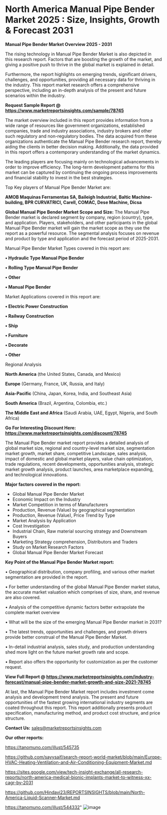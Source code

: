 # North America Manual Pipe Bender Market 2025 : Size, Insights, Growth & Forecast 2031

<Strong> Manual Pipe Bender Market Overview 2025 - 2031</strong>

The rising technology in Manual Pipe Bender Market is also depicted in this research report. Factors that are boosting the growth of the market, and giving a positive push to thrive in the global market is explained in detail.

Furthermore, the report highlights on emerging trends, significant drivers, challenges, and opportunities, providing all necessary data for thriving in the industry. This report market research offers a comprehensive perspective, including an in-depth analysis of the present and future scenarios within the industry.

<strong>Request Sample Report @ <a href=https://www.marketreportsinsights.com/sample/78745>https://www.marketreportsinsights.com/sample/78745</a></strong>

The market overview included in this report provides information from a wide range of resources like government organizations, established companies, trade and industry associations, industry brokers and other such regulatory and non-regulatory bodies. The data acquired from these organizations authenticate the Manual Pipe Bender research report, thereby aiding the clients in better decision making. Additionally, the data provided in this report offers a contemporary understanding of the market dynamics.

The leading players are focusing mainly on technological advancements in order to improve efficiency. The long-term development patterns for this market can be captured by continuing the ongoing process improvements and financial stability to invest in the best strategies.

Top Key players of Manual Pipe Bender Market are:

<strong>AMOB Maquinas Ferramentas SA, Baileigh Industrial, Baltic Machine-building, BPR CURVATRICI, Carell, COMAC, Dese Machine, Dicsa</strong>

<strong><b>Global Manual Pipe Bender Market Scope and Size:</b></strong>
The Manual Pipe Bender market is declared segment by company, region (country), type, and application. Players, stakeholders, and other participants in the global Manual Pipe Bender market will gain the market scope as they use the report as a powerful resource. The segmental analysis focuses on revenue and product by type and application and the forecast period of 2025-2031.

Manual Pipe Bender Market Types covered in this report are:

<strong>• Hydraulic Type Manual Pipe Bender

• Rolling Type Manual Pipe Bender

• Other

• Manual Pipe Bender</strong>

Market Applications covered in this report are:

<strong>• Electric Power Construction

• Railway Construction

• Ship

• Furniture

• Decorate

• Other</strong> 

Regional Analysis

<strong>North America</strong> (the United States, Canada, and Mexico)

<strong>Europe</strong> (Germany, France, UK, Russia, and Italy)

<strong>Asia-Pacific</strong> (China, Japan, Korea, India, and Southeast Asia)

<strong>South America</strong> (Brazil, Argentina, Colombia, etc.)

<strong>The Middle East and Africa</strong> (Saudi Arabia, UAE, Egypt, Nigeria, and South Africa)

<strong>Go For Interesting Discount Here: <a href=https://www.marketreportsinsights.com/discount/78745>https://www.marketreportsinsights.com/discount/78745</a></strong>

The Manual Pipe Bender market report provides a detailed analysis of global market size, regional and country-level market size, segmentation market growth, market share, competitive Landscape, sales analysis, impact of domestic and global market players, value chain optimization, trade regulations, recent developments, opportunities analysis, strategic market growth analysis, product launches, area marketplace expanding, and technological innovations.

<strong><b>Major factors covered in the report:</b></strong>
<ul>
  <li>Global Manual Pipe Bender Market </li>
  <li>Economic Impact on the Industry</li>
  <li>Market Competition in terms of Manufacturers</li>
  <li>Production, Revenue (Value) by geographical segmentation</li>
  <li>Production, Revenue (Value), Price Trend by Type</li>
  <li>Market Analysis by Application</li>
  <li>Cost Investigation</li>
  <li>Industrial Chain, Raw material sourcing strategy and Downstream Buyers</li>
  <li>Marketing Strategy comprehension, Distributors and Traders</li>
  <li>Study on Market Research Factors</li>
  <li>Global Manual Pipe Bender Market Forecast</li>
</ul>

<strong><b>Key Point of the Manual Pipe Bender Market report:</b></strong>

• Geographical distribution, company profiling, and various other market segmentation are provided in the report.

• For better understanding of the global Manual Pipe Bender market status, the accurate market valuation which comprises of size, share, and revenue are also covered.

• Analysis of the competitive dynamic factors better extrapolate the complete market overview

• What will be the size of the emerging Manual Pipe Bender market in 2031?

• The latest trends, opportunities and challenges, and growth drivers provide better construal of the Manual Pipe Bender Market.

• In-detail industrial analysis, sales study, and production understanding shed more light on the future market growth rate and scope.

• Report also offers the opportunity for customization as per the customer request.

<strong><b>View Full Report @ <a href=https://www.marketreportsinsights.com/industry-forecast/manual-pipe-bender-market-growth-and-size-2021-78745>https://www.marketreportsinsights.com/industry-forecast/manual-pipe-bender-market-growth-and-size-2021-78745</a></b></strong>


At last, the Manual Pipe Bender Market report includes investment come analysis and development trend analysis. The present and future opportunities of the fastest growing international industry segments are coated throughout this report. This report additionally presents product specification, manufacturing method, and product cost structure, and price structure.

<strong>Contact Us:</strong>
sales@marketreportsinsights.com

<strong>Our other reports:</strong>

<a href=https://tanomuno.com/illust/545735>https://tanomuno.com/illust/545735</a>

<a href=https://github.com/sayysaif/search-report-world-market/blob/main/Europe-HVAC-Heating-Ventilation-and-Air-Conditioning-Equipment-Market.md>https://github.com/sayysaif/search-report-world-market/blob/main/Europe-HVAC-Heating-Ventilation-and-Air-Conditioning-Equipment-Market.md</a>

<a href=https://sites.google.com/view/tech-insight-exchange/all-research-reports/north-america-medical-bionic-implants-market-to-witness-xx-cagr-by-2031>https://sites.google.com/view/tech-insight-exchange/all-research-reports/north-america-medical-bionic-implants-market-to-witness-xx-cagr-by-2031</a>

<a href=https://github.com/Hindavi23/REPORTSINSIGHTS/blob/main/North-America-Liquid-Scanner-Market.md>https://github.com/Hindavi23/REPORTSINSIGHTS/blob/main/North-America-Liquid-Scanner-Market.md</a>

<a href=https://tanomuno.com/illust/544332>https://tanomuno.com/illust/544332</a>"
![image](https://github.com/user-attachments/assets/744e8629-e009-4243-acc9-a93571537ff5)
